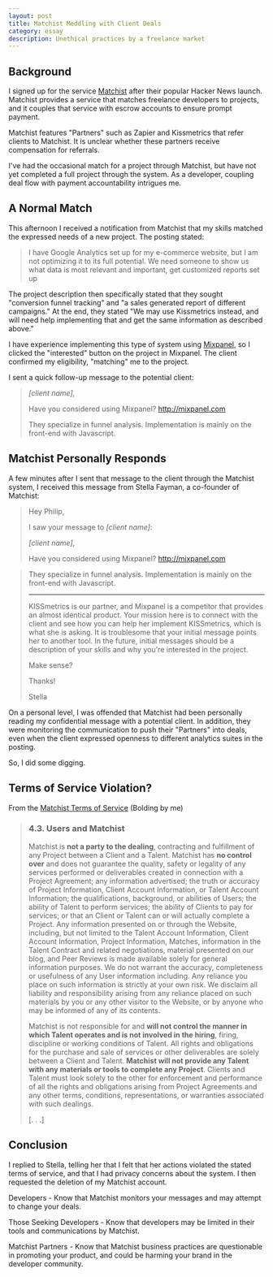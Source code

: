 ```yaml
---
layout: post
title: Matchist Meddling with Client Deals
category: essay
description: Unethical practices by a freelance market
---
```


## Background

I signed up for the service [Matchist](http://matchist.com) after their popular Hacker News launch. Matchist provides a service that matches freelance developers to projects, and it couples that service with escrow accounts to ensure prompt payment. 

Matchist features "Partners" such as Zapier and Kissmetrics that refer clients to Matchist. It is unclear whether these partners receive compensation for referrals.

I've had the occasional match for a project through Matchist, but have not yet completed a full project through the system. As a developer, coupling deal flow with payment accountability intrigues me. 


## A Normal Match


This afternoon I received a notification from Matchist that my skills matched the expressed needs of a new project. The posting stated: 

> I have Google Analytics set up for my e-commerce website, but I am not optimizing it to its full potential. We need someone to show us what data is most relevant and important, get customized reports set up

The project description then specifically stated that they sought "conversion funnel tracking" and "a sales generated report of different campaigns." At the end, they stated "We may use Kissmetrics instead, and will need help implementing that and get the same information as described above."

I have experience implementing this type of system using [Mixpanel](http://mixpanel.com), so I clicked the "interested" button on the project in Mixpanel. The client confirmed my eligibility, "matching" me to the project.

I sent a quick follow-up message to the potential client: 

>*[client name]*,
>
>Have you considered using Mixpanel?
>http://mixpanel.com
>
>They specialize in funnel analysis. Implementation is mainly on the front-end with Javascript.


## Matchist Personally Responds

A few minutes after I sent that message to the client through the Matchist system, I received this message from Stella Fayman, a co-founder of Matchist:

>Hey Philip,
>
>I saw your message to *[client name]*: 
>
> *[client name]*,
>
>Have you considered using Mixpanel?
>http://mixpanel.com

>They specialize in funnel analysis. Implementation is mainly on the front-end with Javascript.
>
>------
>
>KISSmetrics is our partner, and Mixpanel is a competitor that provides an almost identical product. Your mission here is to connect with the client and see how you can help her implement KISSmetrics, which is what she is asking. It is troublesome that your initial message points her to another tool. In the future, initial messages should be a description of your skills and why you're interested in the project.
>
>Make sense?
>
>Thanks!
>
>Stella

On a personal level, I was offended that Matchist had been personally reading my confidential message with a potential client. In addition, they were monitoring the communication to push their "Partners" into deals, even when the client expressed openness to different analytics suites in the posting. 

So, I did some digging.

## Terms of Service Violation?

From the [Matchist Terms of Service](https://matchist.com/terms-of-service) (Bolding by me)
> ### 4.3. Users and Matchist
>Matchist is **not a party to the dealing**, contracting and fulfillment of any Project between a Client and a Talent. Matchist has **no control over** and does not guarantee the quality, safety or legality of any services performed or deliverables created in connection with a Project Agreement; any information advertised; the truth or accuracy of Project Information, Client Account Information, or Talent Account Information; the qualifications, background, or abilities of Users; the ability of Talent to perform services; the ability of Clients to pay for services; or that an Client or Talent can or will actually complete a Project. Any information presented on or through the Website, including, but not limited to the Talent Account Information, Client Account Information, Project Information, Matches, information in the Talent Contract and related negotiations, material presented on our blog, and Peer Reviews is made available solely for general information purposes. We do not warrant the accuracy, completeness or usefulness of any User information including. Any reliance you place on such information is strictly at your own risk. We disclaim all liability and responsibility arising from any reliance placed on such materials by you or any other visitor to the Website, or by anyone who may be informed of any of its contents.
>
> Matchist is not responsible for and **will not control the manner in which Talent operates and is not involved in the hiring**, firing, discipline or working conditions of Talent. All rights and obligations for the purchase and sale of services or other deliverables are solely between a Client and Talent. **Matchist will not provide any Talent with any materials or tools to complete any Project**. Clients and Talent must look solely to the other for enforcement and performance of all the rights and obligations arising from Project Agreements and any other terms, conditions, representations, or warranties associated with such dealings.
>
> [. . .]

## Conclusion

I replied to Stella, telling her that I felt that her actions violated the stated terms of service, and that I had privacy concerns about the system. I then requested the deletion of my Matchist account.

Developers - Know that Matchist monitors your messages and may attempt to change your deals. 

Those Seeking Developers - Know that developers may be limited in their tools and communications by Matchist. 

Matchist Partners - Know that Matchist business practices are questionable in promoting your product, and could be harming your brand in the developer community. 

